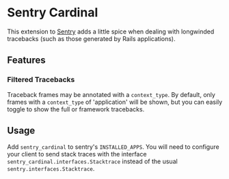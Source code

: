 # Sentry Cardinal

This extension to [Sentry](https://github.com/dcramer/sentry) adds a little
spice when dealing with longwinded tracebacks (such as those generated by Rails
applications).

## Features
###  Filtered Tracebacks
  Traceback frames may be annotated with a `context_type`. By default, only
  frames with a `context_type` of 'application' will be shown, but you can
  easily toggle to show the full or framework tracebacks.

## Usage
Add `sentry_cardinal` to sentry's `INSTALLED_APPS`. You will need to configure
your client to send stack traces with the interface
`sentry_cardinal.interfaces.Stacktrace` instead of the usual
`sentry.interfaces.Stacktrace`.
